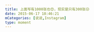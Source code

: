 ```yaml
---
title: 上面写有1000张也😍，现实是只有300张😒
date: 2015-06-17 18:46:21
mCategories: [说说,Instagram]
type: moment
---
```


<div id="pics-20150617184621"></div>

<script>
var data = [
    {"link": "2015-06-17_174441.mp4", "type": "video"}
];
picsRender(data, "pics-20150617184621");
</script>
